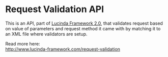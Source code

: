 # Request Validation API

This is an API, part of [Lucinda Framework 2.0](http://www.lucinda-framework.com), that validates request based on value of parameters and request method it came with by matching it to an XML file where validators are setup.

Read more here:<br/>
http://www.lucinda-framework.com/request-validation
